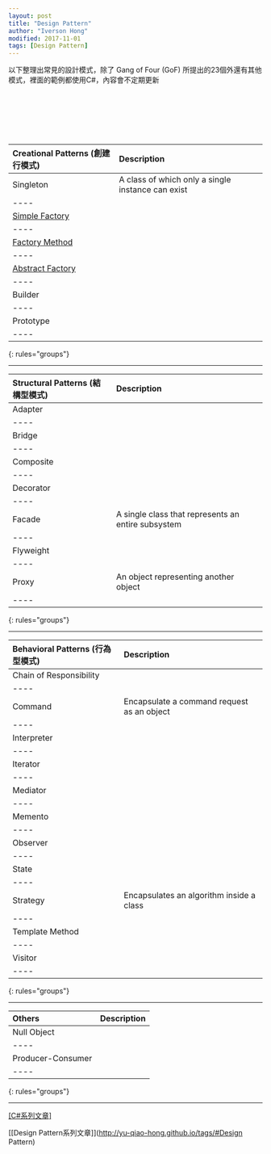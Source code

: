 ```yaml
---
layout: post
title: "Design Pattern"
author: "Iverson Hong"
modified: 2017-11-01
tags: [Design Pattern]
---
```


以下整理出常見的設計模式，除了 Gang of Four (GoF) 所提出的23個外還有其他模式，裡面的範例都使用C#，內容會不定期更新
　　　　　　　　　　

　　　　　　　　　　

　　　　　　　　　　

　　　　　　　　　　

|**Creational Patterns (創建行模式)**|**Description**|
|:------|:------|
|Singleton|A class of which only a single instance can exist|
|----
|[Simple Factory](http://yu-qiao-hong.github.io/CSharp_DesignPattern_SimpleFactory/)|  |
|----
|[Factory Method](http://yu-qiao-hong.github.io//CSharp_DesignPattern_FactoryMethod/)| |
|----
|[Abstract Factory](http://yu-qiao-hong.github.io//CSharp_DesignPattern_AbstractFactory/)| |
|----
|Builder|  |
|----
|Prototype|  |
|----
{: rules="groups"}

----------

|**Structural Patterns (結構型模式)**|**Description**|
|:------|:------|
|Adapter|  |
|----
|Bridge| |
|----
|Composite| |
|----
|Decorator| |
|----
|Facade|A single class that represents an entire subsystem|
|----
|Flyweight| |
|----
|Proxy|An object representing another object|
|----
{: rules="groups"}

----------

|**Behavioral Patterns (行為型模式)**|**Description**|
|:------|:------|
|Chain of Responsibility|  |
|----
|Command|Encapsulate a command request as an object|
|----
|Interpreter| |
|----
|Iterator| |
|----
|Mediator| |
|----
|Memento| |
|----
|Observer| |
|----
|State| |
|----
|Strategy|Encapsulates an algorithm inside a class|
|----
|Template Method| |
|----
|Visitor| |
|----
{: rules="groups"}

----------

|**Others**|**Description**|
|:------|:------|
|Null Object|  |
|----
|Producer-Consumer| |
|----
{: rules="groups"}

----------

[[C#系列文章]](http://yu-qiao-hong.github.io/tags/#C#)

[[Design Pattern系列文章]](http://yu-qiao-hong.github.io/tags/#Design Pattern)